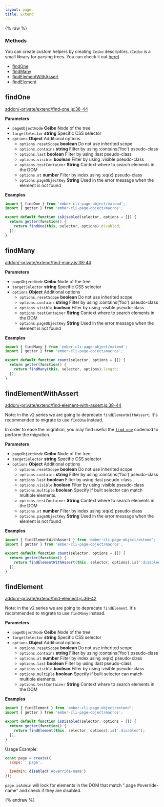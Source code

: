 ```yaml
---
layout: page
title: Extend
---
```


{% raw %}
### Methods

You can create custom helpers by creating `Ceibo` descriptors. (`Ceibo` is a small library for parsing trees. You can check it out [here](http://github.com/san650/ceibo)).

- [findOne](#findone)
- [findMany](#findmany)
- [findElementWithAssert](#findelementwithassert)
- [findElement](#findelement)

## findOne

[addon/-private/extend/find-one.js:38-44](https://github.com/san650/ember-cli-page-object/blob/c521335ffba9955a6acaf1006ed503cbb61ba72d/addon/-private/extend/find-element-with-assert.js#L38-L44 "Source code on GitHub")

**Parameters**

-   `pageObjectNode` **Ceibo** Node of the tree
-   `targetSelector` **string** Specific CSS selector
-   `options` **Object** Additional options
    -   `options.resetScope` **boolean** Do not use inherited scope
    -   `options.contains` **string** Filter by using :contains('foo') pseudo-class
    -   `options.last` **boolean** Filter by using :last pseudo-class
    -   `options.visible` **boolean** Filter by using :visible pseudo-class
    -   `options.testContainer` **String** Context where to search elements in the DOM
    -   `options.at` **number** Filter by index using :eq(x) pseudo-class
    -   `options.pageObjectKey` **String** Used in the error message when the element is not found

**Examples**

```javascript
import { findOne } from 'ember-cli-page-object/extend';
import { getter } from 'ember-cli-page-object/macros';

export default function isDisabled(selector, options = {}) {
  return getter(function() {
    return findOne(this, selector, options).disabled;
  });
}
```

## findMany

[addon/-private/extend/find-many.js:38-44](https://github.com/san650/ember-cli-page-object/blob/c521335ffba9955a6acaf1006ed503cbb61ba72d/addon/-private/extend/find-element-with-assert.js#L38-L44 "Source code on GitHub")

**Parameters**

-   `pageObjectNode` **Ceibo** Node of the tree
-   `targetSelector` **string** Specific CSS selector
-   `options` **Object** Additional options
    -   `options.resetScope` **boolean** Do not use inherited scope
    -   `options.contains` **string** Filter by using :contains('foo') pseudo-class
    -   `options.visible` **boolean** Filter by using :visible pseudo-class
    -   `options.testContainer` **String** Context where to search elements in the DOM
    -   `options.pageObjectKey` **String** Used in the error message when the element is not found

**Examples**

```javascript
import { findMany } from 'ember-cli-page-object/extend';
import { getter } from 'ember-cli-page-object/macros';

export default function count(selector, options = {}) {
  return getter(function() {
    return findMany(this, selector, options).length;
  });
}
```

## findElementWithAssert

[addon/-private/extend/find-element-with-assert.js:38-44](https://github.com/san650/ember-cli-page-object/blob/c521335ffba9955a6acaf1006ed503cbb61ba72d/addon/-private/extend/find-element-with-assert.js#L38-L44 "Source code on GitHub")

Note: in the v2 series we are going to deprecate `findElementWithAssert`. It's recommended to migrate to use `findOne` instead.

In order to ease the migration, you may find useful the [`find-one`](https://github.com/ro0gr/ember-page-object-codemod/tree/master/transforms/find-one) codemod to perform the migration.

**Parameters**

-   `pageObjectNode` **Ceibo** Node of the tree
-   `targetSelector` **string** Specific CSS selector
-   `options` **Object** Additional options
    -   `options.resetScope` **boolean** Do not use inherited scope
    -   `options.contains` **string** Filter by using :contains('foo') pseudo-class
    -   `options.last` **boolean** Filter by using :last pseudo-class
    -   `options.visible` **boolean** Filter by using :visible pseudo-class
    -   `options.multiple` **boolean** Specify if built selector can match multiple elements.
    -   `options.testContainer` **String** Context where to search elements in the DOM
    -   `options.at` **number** Filter by index using :eq(x) pseudo-class
    -   `options.pageObjectKey` **String** Used in the error message when the element is not found

**Examples**

```javascript
import { findElementWithAssert } from 'ember-cli-page-object/extend';
import { getter } from 'ember-cli-page-object/macros';

export default function count(selector, options = {}) {
  return getter(function() {
    return findElementWithAssert(this, selector, options).is(':disabled');
  });
}
```

## findElement

[addon/-private/extend/find-element.js:36-42](https://github.com/san650/ember-cli-page-object/blob/c521335ffba9955a6acaf1006ed503cbb61ba72d/addon/-private/extend/find-element.js#L36-L42 "Source code on GitHub")

Note: in the v2 series we are going to deprecate `findElement`. It's recommended to migrate to use `findMany` instead.

**Parameters**

-   `pageObjectNode` **Ceibo** Node of the tree
-   `targetSelector` **string** Specific CSS selector
-   `options` **Object** Additional options
    -   `options.resetScope` **boolean** Do not use inherited scope
    -   `options.contains` **string** Filter by using :contains('foo') pseudo-class
    -   `options.at` **number** Filter by index using :eq(x) pseudo-class
    -   `options.last` **boolean** Filter by using :last pseudo-class
    -   `options.visible` **boolean** Filter by using :visible pseudo-class
    -   `options.multiple` **boolean** Specify if built selector can match multiple elements.
    -   `options.testContainer` **String** Context where to search elements in the DOM

**Examples**

```javascript
import { findElement } from 'ember-cli-page-object/extend';
import { getter } from 'ember-cli-page-object/macros';

export default function isDisabled(selector, options = {}) {
  return getter(function() {
    return findElement(this, selector, options).is(':disabled');
  });
}
```

Usage Example:

```js
const page = create({
  scope: '.page',

  isAdmin: disabled('#override-name')
});
```

`page.isAdmin` will look for elements in the DOM that match ".page
\#override-name" and check if they are disabled.

{% endraw %}
